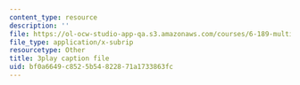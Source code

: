 ```yaml
---
content_type: resource
description: ''
file: https://ol-ocw-studio-app-qa.s3.amazonaws.com/courses/6-189-multicore-programming-primer-january-iap-2007/bf0a6649c8525b54822871a1733863fc_WikcTwXQXfA.vtt
file_type: application/x-subrip
resourcetype: Other
title: 3play caption file
uid: bf0a6649-c852-5b54-8228-71a1733863fc
---
```


